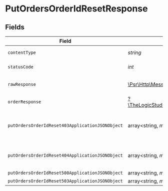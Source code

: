 # PutOrdersOrderIdResetResponse


## Fields

| Field                                                                                                        | Type                                                                                                         | Required                                                                                                     | Description                                                                                                  |
| ------------------------------------------------------------------------------------------------------------ | ------------------------------------------------------------------------------------------------------------ | ------------------------------------------------------------------------------------------------------------ | ------------------------------------------------------------------------------------------------------------ |
| `contentType`                                                                                                | *string*                                                                                                     | :heavy_check_mark:                                                                                           | HTTP response content type for this operation                                                                |
| `statusCode`                                                                                                 | *int*                                                                                                        | :heavy_check_mark:                                                                                           | HTTP response status code for this operation                                                                 |
| `rawResponse`                                                                                                | [\Psr\Http\Message\ResponseInterface](https://www.php-fig.org/psr/psr-7/#33-psrhttpmessageresponseinterface) | :heavy_minus_sign:                                                                                           | Raw HTTP response; suitable for custom response parsing                                                      |
| `orderResponse`                                                                                              | [?\TheLogicStudio\ExactPayments\Models\Shared\OrderResponse](../../models/shared/OrderResponse.md)           | :heavy_minus_sign:                                                                                           | Order Updated.                                                                                               |
| `putOrdersOrderIdReset403ApplicationJSONObject`                                                              | array<string, *mixed*>                                                                                       | :heavy_minus_sign:                                                                                           | **Access Denied**\<br/>Credentials supplied do not grant access to the requested resource.<br/>              |
| `putOrdersOrderIdReset404ApplicationJSONObject`                                                              | array<string, *mixed*>                                                                                       | :heavy_minus_sign:                                                                                           | **Not found**\<br/>When there are no accounts/orders/payment found<br/>                                      |
| `putOrdersOrderIdReset500ApplicationJSONObject`                                                              | array<string, *mixed*>                                                                                       | :heavy_minus_sign:                                                                                           | **Internal Server Error**<br/>                                                                               |
| `putOrdersOrderIdReset503ApplicationJSONObject`                                                              | array<string, *mixed*>                                                                                       | :heavy_minus_sign:                                                                                           | **Service Unavailable**<br/>                                                                                 |